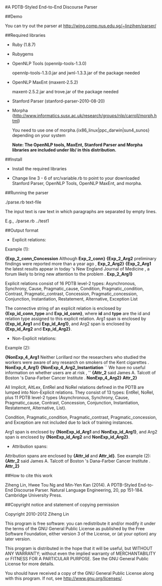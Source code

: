 #A PDTB-Styled End-to-End Discourse Parser

##Demo

You can try out the parser at http://wing.comp.nus.edu.sg/~linzihen/parser/


##Required libraries

- Ruby (1.8.7)

- Rubygems

- OpenNLP Tools (opennlp-tools-1.3.0) 

  opennlp-tools-1.3.0.jar and jwnl-1.3.3.jar of the package needed

- OpenNLP MaxEnt (maxent-2.5.2) 

  maxent-2.5.2.jar and trove.jar of the package needed

- Stanford Parser (stanford-parser-2010-08-20)

- Morpha (http://www.informatics.susx.ac.uk/research/groups/nlp/carroll/morph.html)

  You need to use one of morpha.{ix86_linux|ppc_darwin|sun4_sunos} depending on your system
  
  **Note: The OpenNLP tools, MaxEnt, Stanford Parser and Morpha libraries are included under lib/ in this distribution.**

##Install

- Install the required libraries

- Change line 3 - 6 of src/variable.rb to point to your downloaded Stanford Parser, OpenNLP Tools, OpenNLP MaxEnt, and morpha.


##Running the parser

./parse.rb text-file

The input text is raw text in which paragraphs are separated by empty lines.

E.g., ./parse.rb ../test1


##Output format

- Explicit relations:

Example (1):

**{Exp_2_conn_Concession** Although **Exp_2_conn}** **{Exp_2_Arg2** preliminary findings were reported more than a year ago , **Exp_2_Arg2}** **{Exp_2_Arg1** the latest results appear in today 's New England Journal of Medicine , a forum likely to bring new attention to the problem . **Exp_2_Arg1}**

Explicit relations consist of 16 PDTB level-2 types: Asynchronous, Synchrony, Cause, Pragmatic_cause, Condition, Pragmatic_condition, Contrast, Pragmatic_contrast, Concession, Pragmatic_concession, Conjunction, Instantiation, Restatement, Alternative, Exception List

The connective string of an explicit relation is enclosed by **{Exp_id_conn_type** and **Exp_id_conn}**, where **id** and **type** are the id and relation type assigned to this explicit relation. Arg1 span is enclosed by **{Exp_id_Arg1** and **Exp_id_Arg1}**, and Arg2 span is enclosed by **{Exp_id_Arg2** and **Exp_id_Arg2}**.


- Non-Explicit relations:

Example (2):

**{NonExp_4_Arg1** Neither Lorillard nor the researchers who studied the workers were aware of any research on smokers of the Kent cigarettes . **NonExp_4_Arg1}**
**{NonExp_4_Arg2_Instantiation** `` We have no useful information on whether users are at risk , '' **{Attr_2** said James A. Talcott of Boston 's Dana-Farber Cancer Institute . **NonExp_4_Arg2}** **Attr_2}**

All Implicit, AltLex, EntRel and NoRel relations defined in the PDTB are lumped into Non-Explicit relations. They consist of 13 types: EntRel, NoRel, plus 11 PDTB level-2 types (Asynchronous, Synchrony, Cause, Pragmatic_cause, Contrast, Concession, Conjunction, Instantiation, Restatement, Alternative, List). 

Condition, Pragmatic_condition, Pragmatic_contrast, Pragmatic_concession, and Exception are not included due to lack of training instances.

Arg1 span is enclosed by **{NonExp_id_Arg1** and **NonExp_id_Arg1}**, and Arg2 span is enclosed by **{NonExp_id_Arg2** and **NonExp_id_Arg2}**.


- Attribution spans:

Attribution spans are enclosed by **{Attr_id** and **Attr_id}**. See example (2): **{Attr_2** said James A. Talcott of Boston 's Dana-Farber Cancer Institute . **Attr_2}**


##How to cite this work

Ziheng Lin, Hwee Tou Ng and Min-Yen Kan (2014). A PDTB-Styled End-to-End Discourse Parser. Natural Language Engineering, 20, pp 151-184. Cambridge University Press.


##Copyright notice and statement of copying permission

Copyright 2010-2012 Ziheng Lin

This program is free software: you can redistribute it and/or modify
it under the terms of the GNU General Public License as published by
the Free Software Foundation, either version 3 of the License, or
(at your option) any later version.

This program is distributed in the hope that it will be useful,
but WITHOUT ANY WARRANTY; without even the implied warranty of
MERCHANTABILITY or FITNESS FOR A PARTICULAR PURPOSE.  See the
GNU General Public License for more details.

You should have received a copy of the GNU General Public License
along with this program.  If not, see <http://www.gnu.org/licenses/>.
